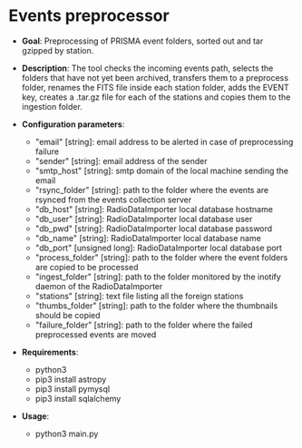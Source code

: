 # Events preprocessor

- **Goal**: Preprocessing of PRISMA event folders, sorted out and tar gzipped by station.

- **Description**: The tool checks the incoming events path, selects the folders that have not yet been archived, transfers them to a preprocess folder, renames the FITS file inside each station folder, adds the EVENT key, creates a .tar.gz file for each of the stations and copies them to the ingestion folder.

- **Configuration parameters**:
    - "email" [string]: email address to be alerted in case of preprocessing failure
    - "sender" [string]: email address of the sender
    - "smtp_host" [string]: smtp domain of the local machine sending the email 
    - "rsync_folder" [string]: path to the folder where the events are rsynced from the events collection server
    - "db_host" [string]: RadioDataImporter local database hostname
    - "db_user" [string]: RadioDataImporter local database user
    - "db_pwd" [string]: RadioDataImporter local database password
    - "db_name" [string]: RadioDataImporter local database name
    - "db_port" [unsigned long]: RadioDataImporter local database port 
    - "process_folder" [string]: path to the folder where the event folders are copied to be processed
    - "ingest_folder" [string]: path to the folder monitored by the inotify daemon of the RadioDataImporter
    - "stations" [string]: text file listing all the foreign stations
    - "thumbs_folder" [string]: path to the folder where the thumbnails should be copied
    - "failure_folder" [string]: path to the folder where the failed preprocessed events are moved

- **Requirements**:
    - python3
    - pip3 install astropy
    - pip3 install pymysql
    - pip3 install sqlalchemy 

- **Usage**:
    - python3 main.py
